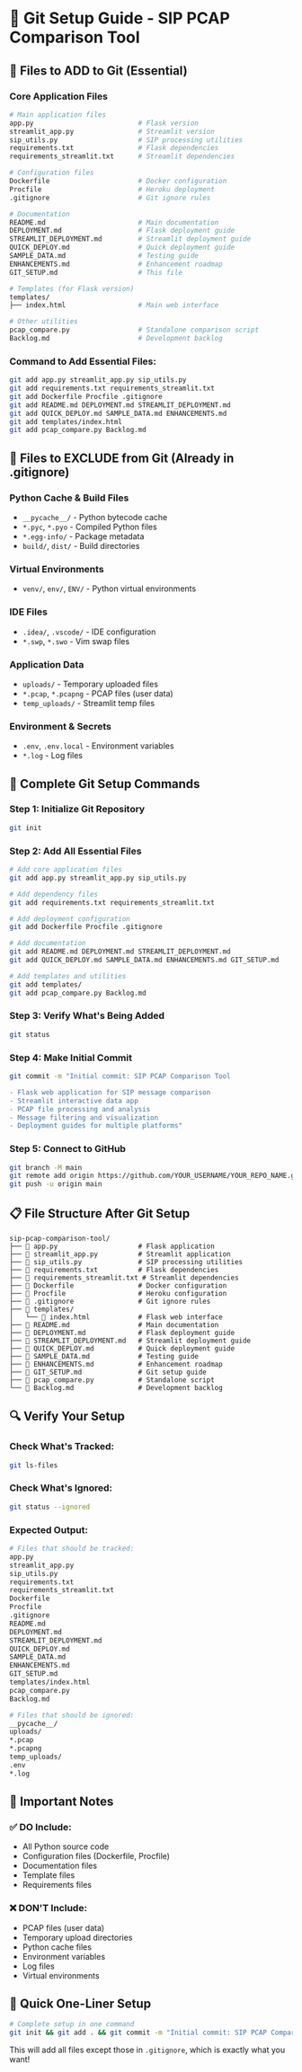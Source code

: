 # 📁 Git Setup Guide - SIP PCAP Comparison Tool

## 🎯 Files to ADD to Git (Essential)

### Core Application Files
```bash
# Main application files
app.py                          # Flask version
streamlit_app.py                # Streamlit version
sip_utils.py                    # SIP processing utilities
requirements.txt                # Flask dependencies
requirements_streamlit.txt      # Streamlit dependencies

# Configuration files
Dockerfile                      # Docker configuration
Procfile                        # Heroku deployment
.gitignore                      # Git ignore rules

# Documentation
README.md                       # Main documentation
DEPLOYMENT.md                   # Flask deployment guide
STREAMLIT_DEPLOYMENT.md         # Streamlit deployment guide
QUICK_DEPLOY.md                 # Quick deployment guide
SAMPLE_DATA.md                  # Testing guide
ENHANCEMENTS.md                 # Enhancement roadmap
GIT_SETUP.md                    # This file

# Templates (for Flask version)
templates/
├── index.html                  # Main web interface

# Other utilities
pcap_compare.py                 # Standalone comparison script
Backlog.md                      # Development backlog
```

### Command to Add Essential Files:
```bash
git add app.py streamlit_app.py sip_utils.py
git add requirements.txt requirements_streamlit.txt
git add Dockerfile Procfile .gitignore
git add README.md DEPLOYMENT.md STREAMLIT_DEPLOYMENT.md
git add QUICK_DEPLOY.md SAMPLE_DATA.md ENHANCEMENTS.md
git add templates/index.html
git add pcap_compare.py Backlog.md
```

## 🚫 Files to EXCLUDE from Git (Already in .gitignore)

### Python Cache & Build Files
- `__pycache__/` - Python bytecode cache
- `*.pyc`, `*.pyo` - Compiled Python files
- `*.egg-info/` - Package metadata
- `build/`, `dist/` - Build directories

### Virtual Environments
- `venv/`, `env/`, `ENV/` - Python virtual environments

### IDE Files
- `.idea/`, `.vscode/` - IDE configuration
- `*.swp`, `*.swo` - Vim swap files

### Application Data
- `uploads/` - Temporary uploaded files
- `*.pcap`, `*.pcapng` - PCAP files (user data)
- `temp_uploads/` - Streamlit temp files

### Environment & Secrets
- `.env`, `.env.local` - Environment variables
- `*.log` - Log files

## 🚀 Complete Git Setup Commands

### Step 1: Initialize Git Repository
```bash
git init
```

### Step 2: Add All Essential Files
```bash
# Add core application files
git add app.py streamlit_app.py sip_utils.py

# Add dependency files
git add requirements.txt requirements_streamlit.txt

# Add deployment configuration
git add Dockerfile Procfile .gitignore

# Add documentation
git add README.md DEPLOYMENT.md STREAMLIT_DEPLOYMENT.md
git add QUICK_DEPLOY.md SAMPLE_DATA.md ENHANCEMENTS.md GIT_SETUP.md

# Add templates and utilities
git add templates/
git add pcap_compare.py Backlog.md
```

### Step 3: Verify What's Being Added
```bash
git status
```

### Step 4: Make Initial Commit
```bash
git commit -m "Initial commit: SIP PCAP Comparison Tool

- Flask web application for SIP message comparison
- Streamlit interactive data app
- PCAP file processing and analysis
- Message filtering and visualization
- Deployment guides for multiple platforms"
```

### Step 5: Connect to GitHub
```bash
git branch -M main
git remote add origin https://github.com/YOUR_USERNAME/YOUR_REPO_NAME.git
git push -u origin main
```

## 📋 File Structure After Git Setup

```
sip-pcap-comparison-tool/
├── 📄 app.py                    # Flask application
├── 📄 streamlit_app.py          # Streamlit application
├── 📄 sip_utils.py              # SIP processing utilities
├── 📄 requirements.txt          # Flask dependencies
├── 📄 requirements_streamlit.txt # Streamlit dependencies
├── 📄 Dockerfile                # Docker configuration
├── 📄 Procfile                  # Heroku configuration
├── 📄 .gitignore                # Git ignore rules
├── 📁 templates/
│   └── 📄 index.html            # Flask web interface
├── 📄 README.md                 # Main documentation
├── 📄 DEPLOYMENT.md             # Flask deployment guide
├── 📄 STREAMLIT_DEPLOYMENT.md   # Streamlit deployment guide
├── 📄 QUICK_DEPLOY.md           # Quick deployment guide
├── 📄 SAMPLE_DATA.md            # Testing guide
├── 📄 ENHANCEMENTS.md           # Enhancement roadmap
├── 📄 GIT_SETUP.md              # Git setup guide
├── 📄 pcap_compare.py           # Standalone script
└── 📄 Backlog.md                # Development backlog
```

## 🔍 Verify Your Setup

### Check What's Tracked:
```bash
git ls-files
```

### Check What's Ignored:
```bash
git status --ignored
```

### Expected Output:
```bash
# Files that should be tracked:
app.py
streamlit_app.py
sip_utils.py
requirements.txt
requirements_streamlit.txt
Dockerfile
Procfile
.gitignore
README.md
DEPLOYMENT.md
STREAMLIT_DEPLOYMENT.md
QUICK_DEPLOY.md
SAMPLE_DATA.md
ENHANCEMENTS.md
GIT_SETUP.md
templates/index.html
pcap_compare.py
Backlog.md

# Files that should be ignored:
__pycache__/
uploads/
*.pcap
*.pcapng
temp_uploads/
.env
*.log
```

## 🚨 Important Notes

### ✅ DO Include:
- All Python source code
- Configuration files (Dockerfile, Procfile)
- Documentation files
- Template files
- Requirements files

### ❌ DON'T Include:
- PCAP files (user data)
- Temporary upload directories
- Python cache files
- Environment variables
- Log files
- Virtual environments

## 🎯 Quick One-Liner Setup

```bash
# Complete setup in one command
git init && git add . && git commit -m "Initial commit: SIP PCAP Comparison Tool" && git branch -M main
```

This will add all files except those in `.gitignore`, which is exactly what you want! 